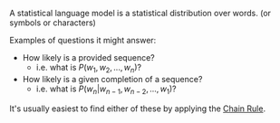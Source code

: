 A statistical language model is a statistical distribution over words.
(or symbols or characters)

Examples of questions it might answer:
- How likely is a provided sequence?
	- i.e. what is $P(w_{1},w_{2},...,w_{n})$?
- How likely is a given completion of a sequence?
	- i.e. what is $P(w_{n}|w_{n-1},w_{n-2},...,w_{1})$?

It's usually easiest to find either of these by applying the [Chain Rule](Fundamental%20Concepts/Statistics/Chain%20Rule.md).



